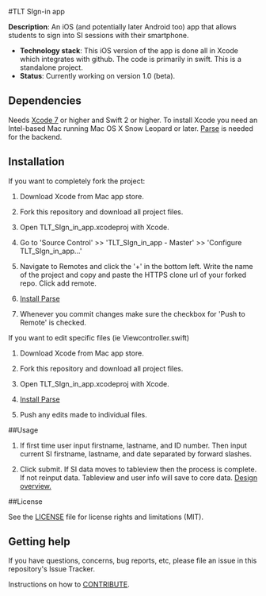 #TLT SIgn-in app

**Description**:  An iOS (and potentially later Android too) app that allows students to sign into SI sessions with their smartphone.

- **Technology stack**: This iOS version of the app is done all in Xcode which integrates with github. The code is primarily in swift. This is a standalone project.
- **Status**:  Currently working on version 1.0 (beta).

## Dependencies

Needs [Xcode 7](https://developer.apple.com/xcode/download/) or higher and Swift 2 or higher. To install Xcode you need an Intel-based Mac running Mac OS X Snow Leopard or later. [Parse](https://www.parse.com) is needed for the backend.

## Installation

If you want to completely fork the project:

1. Download Xcode from Mac app store.

2. Fork this repository and download all project files.

3. Open TLT_SIgn_in_app.xcodeproj with Xcode.

4. Go to 'Source Control' >> 'TLT_SIgn_in_app - Master' >> 'Configure TLT_SIgn_in_app...'

5. Navigate to Remotes and click the '+' in the bottom left. Write the name of the project and copy and paste the HTTPS clone url of your forked repo. Click add remote.

6. [Install Parse](https://www.parse.com/apps/quickstart#parse_data/mobile/ios/swift/existing)

7. Whenever you commit changes make sure the checkbox for 'Push to Remote' is checked.

If you want to edit specific files (ie Viewcontroller.swift)

1. Download Xcode from Mac app store.

2. Fork this repository and download all project files.

3. Open TLT_SIgn_in_app.xcodeproj with Xcode.

4. [Install Parse](https://www.parse.com/apps/quickstart#parse_data/mobile/ios/swift/existing)

5. Push any edits made to individual files.

##Usage

1. If first time user input firstname, lastname, and ID number. Then input current SI firstname, lastname, and date separated by forward slashes.

2. Click submit. If SI data moves to tableview then the process is complete. If not reinput data. Tableview and user info will save to core data. [Design overview.](Design_overview.png)

##License

See the [LICENSE](License.md) file for license rights and limitations (MIT).

## Getting help

If you have questions, concerns, bug reports, etc, please file an issue in this repository's Issue Tracker.

Instructions on how to [CONTRIBUTE](CONTRIBUTING.md).

